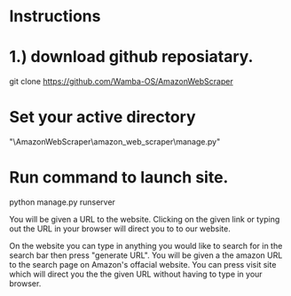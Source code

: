 # Instructions

# 1.) download github reposiatary.
git clone https://github.com/Wamba-OS/AmazonWebScraper

# Set your active directory
"\AmazonWebScraper\amazon_web_scraper\manage.py"

# Run command to launch site.
python manage.py runserver

 You will be given a URL to the website.
 Clicking on the given link or typing out the URL in your browser will direct you to to our website.

 On the website you can type in anything you would like to search for in the search bar then press
 "generate URL". You will be given a the amazon URL to the search page on Amazon's offacial website.
 You can press visit site which will direct you the the given URL without having to type in your browser.
